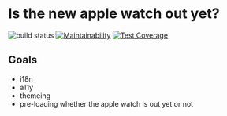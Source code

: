 # Is the new apple watch out yet?

![build status](https://travis-ci.org/byronmejia/isthenewapplewatchout.com.svg?branch=master)
[![Maintainability](https://api.codeclimate.com/v1/badges/14cddc926483fd7b16ae/maintainability)](https://codeclimate.com/github/byronmejia/isthenewapplewatchout.com/maintainability)
[![Test Coverage](https://api.codeclimate.com/v1/badges/14cddc926483fd7b16ae/test_coverage)](https://codeclimate.com/github/byronmejia/isthenewapplewatchout.com/test_coverage)

## Goals

  - i18n
  - a11y
  - themeing
  - pre-loading whether the apple watch is out yet or not
